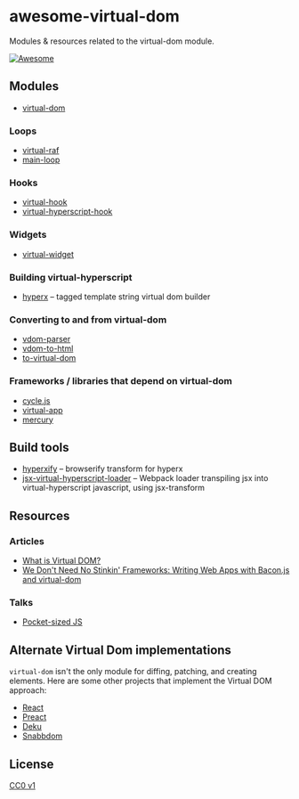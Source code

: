 # awesome-virtual-dom
Modules &amp; resources related to the virtual-dom module.

[![Awesome](https://cdn.rawgit.com/sindresorhus/awesome/d7305f38d29fed78fa85652e3a63e154dd8e8829/media/badge.svg)](https://github.com/sindresorhus/awesome)

## Modules

- [virtual-dom](https://www.npmjs.com/package/virtual-dom)

### Loops

- [virtual-raf](https://www.npmjs.com/package/virtual-raf)
- [main-loop](https://www.npmjs.com/package/main-loop)

### Hooks

- [virtual-hook](https://github.com/yoshuawuyts/virtual-hook)
- [virtual-hyperscript-hook](https://www.npmjs.com/package/virtual-hyperscript-hook)

### Widgets

- [virtual-widget](https://github.com/yoshuawuyts/virtual-widget)

### Building virtual-hyperscript

- [hyperx](https://github.com/substack/hyperx) – tagged template string virtual dom builder

### Converting to and from virtual-dom

- [vdom-parser](https://www.npmjs.com/package/vdom-parser)
- [vdom-to-html](https://www.npmjs.com/package/vdom-to-html)
- [to-virtual-dom](https://www.npmjs.com/package/to-virtual-dom)

### Frameworks / libraries that depend on virtual-dom

- [cycle.js](https://github.com/cyclejs)
- [virtual-app](http://github.com/sethvincent/virtual-app)
- [mercury](https://github.com/Raynos/mercury)

## Build tools
- [hyperxify](https://github.com/substack/hyperxify) – browserify transform for hyperx
- [jsx-virtual-hyperscript-loader](https://www.npmjs.com/package/jsx-virtual-hyperscript-loader) – Webpack loader transpiling jsx into virtual-hyperscript javascript, using jsx-transform

## Resources

### Articles

- [What is Virtual DOM?](http://jbi.sh/what-is-virtual-dom/)
- [We Don't Need No Stinkin' Frameworks: Writing Web Apps with Bacon.js and virtual-dom](http://blog.javascripting.com/2015/03/11/we-dont-need-no-stinkin-frameworks/)

### Talks

- [Pocket-sized JS](https://www.youtube.com/watch?v=okk0BGV9oY0)



## Alternate Virtual Dom implementations

`virtual-dom` isn't the only module for diffing, patching, and creating elements. Here are some other projects that implement the Virtual DOM approach:

- [React](https://github.com/facebook/react)
- [Preact](https://github.com/developit/preact)
- [Deku](https://github.com/dekujs/deku)
- [Snabbdom](https://github.com/paldepind/snabbdom)

## License

[CC0 v1](LICENSE)
